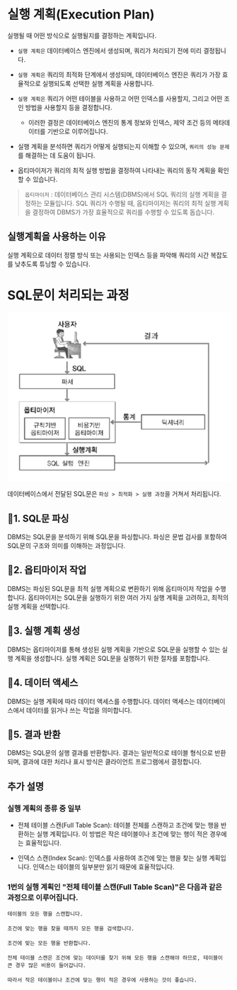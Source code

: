 # 실행 계획(Execution Plan)
실행될 때 어떤 방식으로 실행될지를 결정하는 계획입니다.

- `실행 계획은` 데이터베이스 엔진에서 생성되며, 쿼리가 처리되기 전에 미리 결정됩니다.

- `실행 계획은` 쿼리의 최적화 단계에서 생성되며, 데이터베이스 엔진은 쿼리가 가장 효율적으로 실행되도록 선택한 실행 계획을 사용합니다.

- `실행 계획은` 쿼리가 어떤 테이블을 사용하고 어떤 인덱스를 사용할지, 그리고 어떤 조인 방법을 사용할지 등을 결정합니다. 

   - 이러한 결정은 데이터베이스 엔진의 통계 정보와 인덱스, 제약 조건 등의 메타데이터를 기반으로 이루어집니다.

- 실행 계획을 분석하면 쿼리가 어떻게 실행되는지 이해할 수 있으며, `쿼리의 성능 문제`를 해결하는 데 도움이 됩니다.

- 옵티마이저가 쿼리의 최적 실행 방법을 결정하여 나타내는 쿼리의 동작 계획을 확인 할 수 있습니다.

> `옵티마이저` : 데이터베이스 관리 시스템(DBMS)에서 SQL 쿼리의 실행 계획을 결정하는 모듈입니다. SQL 쿼리가 수행될 때, 옵티마이저는 쿼리의 최적 실행 계획을 결정하여 DBMS가 가장 효율적으로 쿼리를 수행할 수 있도록 돕습니다.

## 실행계획을 사용하는 이유
실행 계획으로 데이터 정렬 방식 또는 사용되는 인덱스 등을 파악해 쿼리의 시간 복잡도를 낮추도록 튜닝할 수 있습니다.

# SQL문이 처리되는 과정
![](/study/assets/content_database_exectime.png)

데이터베이스에서 전달된 SQL문은 `파싱 > 최적화 > 실행 과정`을 거쳐서 처리됩니다.

## 📖1. SQL문 파싱
DBMS는 SQL문을 분석하기 위해 SQL문을 파싱합니다. 파싱은 문법 검사를 포함하여 SQL문의 구조와 의미를 이해하는 과정입니다.

## 📖2. 옵티마이저 작업
DBMS는 파싱된 SQL문을 최적 실행 계획으로 변환하기 위해 옵티마이저 작업을 수행합니다. 옵티마이저는 SQL문을 실행하기 위한 여러 가지 실행 계획을 고려하고, 최적의 실행 계획을 선택합니다.

## 📖3. 실행 계획 생성
DBMS는 옵티마이저를 통해 생성된 실행 계획을 기반으로 SQL문을 실행할 수 있는 실행 계획을 생성합니다. 실행 계획은 SQL문을 실행하기 위한 절차를 포함합니다.


## 📖4. 데이터 액세스
DBMS는 실행 계획에 따라 데이터 액세스를 수행합니다. 데이터 액세스는 데이터베이스에서 데이터를 읽거나 쓰는 작업을 의미합니다.

## 📖5. 결과 반환
DBMS는 SQL문의 실행 결과를 반환합니다. 결과는 일반적으로 테이블 형식으로 반환되며, 결과에 대한 처리나 표시 방식은 클라이언트 프로그램에서 결정합니다.

## 추가 설명
### 실행 계획의 종류 중 일부
- 전체 테이블 스캔(Full Table Scan): 테이블 전체를 스캔하고 조건에 맞는 행을 반환하는 실행 계획입니다. 이 방법은 작은 테이블이나 조건에 맞는 행이 적은 경우에는 효율적입니다.

- 인덱스 스캔(Index Scan): 인덱스를 사용하여 조건에 맞는 행을 찾는 실행 계획입니다. 인덱스는 테이블의 일부분만 읽기 때문에 효율적입니다.

### 1번의 실행 계획인 "전체 테이블 스캔(Full Table Scan)"은 다음과 같은 과정으로 이루어집니다.
```
테이블의 모든 행을 스캔합니다.

조건에 맞는 행을 찾을 때까지 모든 행을 검색합니다.

조건에 맞는 모든 행을 반환합니다.

전체 테이블 스캔은 조건에 맞는 데이터를 찾기 위해 모든 행을 스캔해야 하므로, 테이블이 큰 경우 많은 비용이 들어갑니다. 

따라서 작은 테이블이나 조건에 맞는 행이 적은 경우에 사용하는 것이 좋습니다.
```
